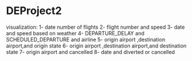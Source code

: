 # DEProject2
visualization:
1- date number of flights
2- flight number and speed 
3- date and speed based on weather
4- DEPARTURE_DELAY and SCHEDULED_DEPARTURE and airline
5- origin airport ,destination airport,and origin state 
6- origin airport ,destination airport,and destination state 
7- origin airport and cancelled
8- date and diverted or cancelled
